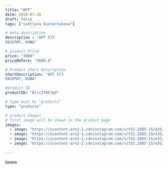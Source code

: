 ```yaml
---
title: "АРТ"
date: 2018-07-20
draft: false
tags: ["svetlana_kustarnikova"]

# meta description
description : "АРТ 573
ЛАЗУРИТ, КОЖА"

# product Price
price: "3000"
priceBefore: "3600.0"

# Product Short Description
shortDescription: "АРТ 573
ЛАЗУРИТ, КОЖА"

#product ID
productID: "BlccZTAFJqd"

# type must be "products"
type: "products"

# product Images
# first image will be shown in the product page
images:
  - image: "https://scontent-arn2-1.cdninstagram.com/v/t51.2885-15/e35/37330572_1860228164036463_6469338551669489664_n.jpg?_nc_ht=scontent-arn2-1.cdninstagram.com&_nc_cat=103&_nc_ohc=RUjOfAXso1oAX8_P5Nt&se=7&tp=1&oh=64e41e8f014dc34d23854c9747d4245b&oe=605F7D20&ig_cache_key=MTgyNzQ2MDA3NTg1NDMwNzgzMA%3D%3D.2"
  - image: "https://scontent-arn2-1.cdninstagram.com/v/t51.2885-15/e35/37083769_207777783271655_578735263904169984_n.jpg?_nc_ht=scontent-arn2-1.cdninstagram.com&_nc_cat=111&_nc_ohc=EBQVjSW7M64AX_2pqsE&se=7&tp=1&oh=897490d1f71252ba504907c92866e810&oe=60600237&ig_cache_key=MTgyNzQ2MDA5NTQ1ODU0MzU5MA%3D%3D.2"
  - image: "https://scontent-arn2-1.cdninstagram.com/v/t51.2885-15/e35/37174102_2062656087285223_1974219869800890368_n.jpg?_nc_ht=scontent-arn2-1.cdninstagram.com&_nc_cat=107&_nc_ohc=_GAgDwaaWWMAX8Pzbqx&se=7&tp=1&oh=632c13a77a9ef1474e6b4dad686bdb90&oe=605EB4D6&ig_cache_key=MTgyNzQ2MDEwODMzNDk3Mzc3MQ%3D%3D.2"
  - image: "https://scontent-arn2-2.cdninstagram.com/v/t51.2885-15/e35/36673856_2108986179358001_6999205042024611840_n.jpg?_nc_ht=scontent-arn2-2.cdninstagram.com&_nc_cat=105&_nc_ohc=Fvhd2WBj2KUAX8tHMwC&se=8&tp=1&oh=1b4e9fb00ce7a78c348bbea5b869e839&oe=60611DCD&ig_cache_key=MTgyNzQ2MDEyMTY2NDQ3MjA5Ng%3D%3D.2"

---
```

lorem
